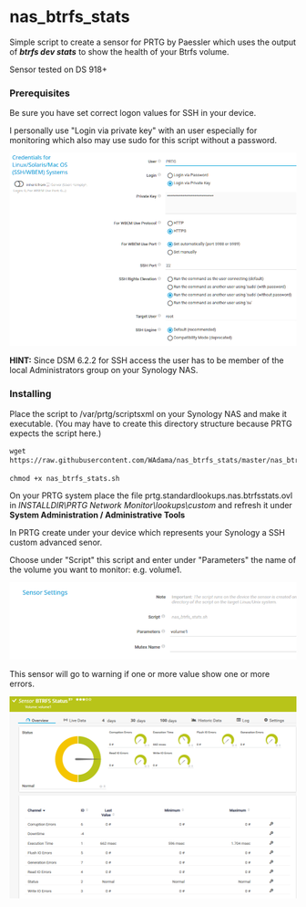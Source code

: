 # nas_btrfs_stats
Simple script to create a sensor for PRTG by Paessler which uses the output of ***btrfs dev stats*** to show the health of your Btrfs volume.

Sensor tested on DS 918+

### Prerequisites

Be sure you have set correct logon values for SSH in your device.

I personally use "Login via private key" with an user especially for monitoring which also may use sudo for this script without a password.

![Screenshot1](./images/ssh_settings.png)

**HINT:** Since DSM 6.2.2 for SSH access the user has to be member of the local Administrators group on your Synology NAS.

### Installing

Place the script to /var/prtg/scriptsxml on your Synology NAS and make it executable. (You may have to create this directory structure because PRTG expects the script here.)

```
wget https://raw.githubusercontent.com/WAdama/nas_btrfs_stats/master/nas_btrfs_stats.sh

chmod +x nas_btrfs_stats.sh
```

On your PRTG system place the file prtg.standardlookups.nas.btrfsstats.ovl in *INSTALLDIR\PRTG Network Monitor\lookups\custom* and refresh it under **System Administration / Administrative Tools**

In PRTG create under your device which represents your Synology a SSH custom advanced senor.

Choose under "Script" this script and enter under "Parameters" the name of the volume you want to monitor: e.g. volume1.

![Screenshot1](./images/nas_btrfs_stats.png)

This sensor will go to warning if one or more value show one or more errors.

![Screenshot1](./images/nas_btrfs_stats_sensor.png)

